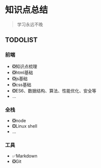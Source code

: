 # 知识点总结

> 学习永远不晚


## TODOLIST

### 前端  
- :negative_squared_cross_mark:知识点梳理
- :negative_squared_cross_mark:html基础
- :negative_squared_cross_mark:js基础
- :negative_squared_cross_mark:css基础
- :negative_squared_cross_mark:ES6、数据结构、算法、性能优化、安全等
- ...  

### 全栈  
- :negative_squared_cross_mark:node 
- :negative_squared_cross_mark:Linux shell
- ...  

### 工具  
- :white_check_mark:Markdown
- :negative_squared_cross_mark:Git